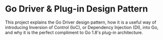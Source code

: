 # Go Driver & Plug-in Design Pattern
This project explains the Go Driver design pattern, how it is a useful way
of introducing Inversion of Control (IoC), or Dependency Injection (DI), into
Go, and why it is the perfect compliment to Go 1.8's plug-in architecture.
